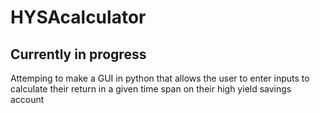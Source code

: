 # HYSAcalculator
## Currently in progress
  Attemping to make a GUI in python that allows the user to enter inputs to calculate their return in a given time span on their high yield savings account
